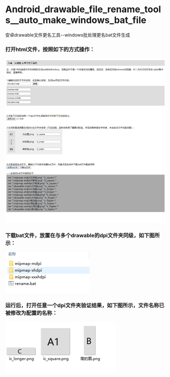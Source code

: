 # Android_drawable_file_rename_tools__auto_make_windows_bat_file
安卓drawable文件更名工具--windows批处理更名bat文件生成

### 打开html文件，按照如下的方式操作：

![image](https://github.com/capricorn1204/Android_drawable_file_rename_tools__auto_make_windows_bat_file/blob/master/images/demo_use.png)
### 下载bat文件，放置在与多个drawable的dpi文件夹同级，如下图所示：

![image](https://github.com/capricorn1204/Android_drawable_file_rename_tools__auto_make_windows_bat_file/blob/master/images/demo_bat_file.png)

### 运行后，打开任意一个dpi文件夹验证结果，如下图所示，文件名称已被修改为配置的名称：

![image](https://github.com/capricorn1204/Android_drawable_file_rename_tools__auto_make_windows_bat_file/blob/master/images/demo_result.png)
